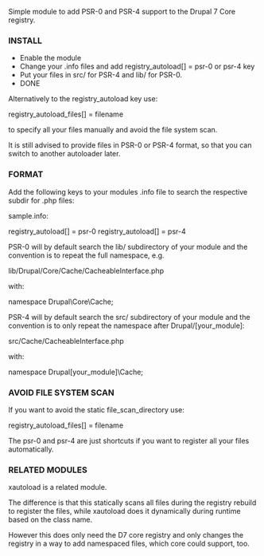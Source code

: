 Simple module to add PSR-0 and PSR-4 support to the Drupal 7 Core registry.

### INSTALL

- Enable the module
- Change your .info files and add registry\_autoload[] = psr-0 or psr-4 key
- Put your files in src/ for PSR-4 and lib/ for PSR-0.
- DONE

Alternatively to the registry\_autoload key use:

  registry\_autoload\_files[] = filename

to specify all your files manually and avoid the file system scan.

It is still advised to provide files in PSR-0 or PSR-4 format, so that you can
switch to another autoloader later.

### FORMAT

Add the following keys to your modules .info file to search the respective
subdir for .php files:

sample.info:

  registry\_autoload[] = psr-0
  registry\_autoload[] = psr-4

PSR-0 will by default search the lib/ subdirectory of your module and the
convention is to repeat the full namespace, e.g.

lib/Drupal/Core/Cache/CacheableInterface.php

with:

namespace Drupal\Core\Cache;

PSR-4 will by default search the src/ subdirectory of your module and the
convention is to only repeat the namespace after Drupal/[your\_module]:

src/Cache/CacheableInterface.php

with:

namespace Drupal\[your\_module]\Cache;

### AVOID FILE SYSTEM SCAN 

If you want to avoid the static file\_scan\_directory use:

  registry\_autoload\_files[] = filename

The psr-0 and psr-4 are just shortcuts if you want to register all your files
automatically.

### RELATED MODULES

xautoload is a related module.

The difference is that this statically scans all files during the registry
rebuild to register the files, while xautoload does it dynamically during
runtime based on the class name.

However this does only need the D7 core registry and only changes the registry
in a way to add namespaced files, which core could support, too.
